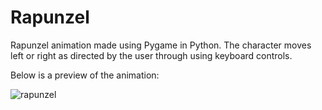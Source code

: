 # Rapunzel

Rapunzel animation made using Pygame in Python. The character moves left or right as directed by the user through using keyboard controls. 

Below is a preview of the animation:

![rapunzel](https://user-images.githubusercontent.com/83203824/209601020-83d4d113-c599-4258-8842-2c38f968d621.jpg)

